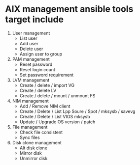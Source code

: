 # AIX management ansible tools target include

1. User management 
    - List user
    - Add user
    - Delete user
    - Assign user to group
2. PAM management
    - Reset password
    - Reset login count
    - Set password requirement
3. LVM management 
    - Create / delete / import VG
    - Create / delete LV
    - Create / delete / mount / unmount FS
4. NIM management
    - Add / Remove NIM client
    - Create / Delete / List Lpp Soure / Spot / mksysb / savevg
    - Create / Delete / List VIOS mksysb
    - Update / Upgrade OS version / patch
5. File management
    - Check file consistent
    - Sync files
6. Disk clone management
    - Alt disk clone
    - Mirror disk
    - Unmirror disk
